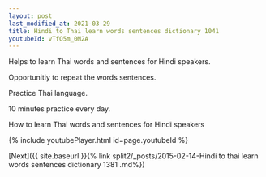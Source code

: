 ```yaml
---
layout: post
last_modified_at: 2021-03-29
title: Hindi to Thai learn words sentences dictionary 1041 
youtubeId: vTfQ5m_0M2A
---
```

 
 
Helps to learn Thai words and sentences for Hindi speakers.

Opportunitiy to repeat the words sentences. 

Practice Thai language. 
 
10 minutes practice every day. 
 
How to learn Thai words and sentences for Hindi speakers 
 
{% include youtubePlayer.html id=page.youtubeId %}
 
 
[Next]({{ site.baseurl }}{% link  split2/_posts/2015-02-14-Hindi to thai learn words sentences dictionary 1381 .md%})
 
